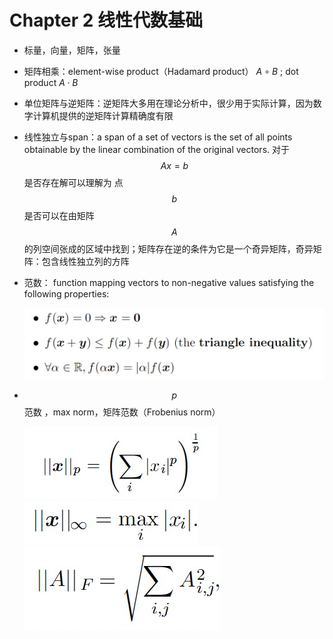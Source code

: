 <head>
    <script src="https://cdn.mathjax.org/mathjax/latest/MathJax.js?config=TeX-AMS-MML_HTMLorMML" type="text/javascript"></script>
    <script type="text/x-mathjax-config">
        MathJax.Hub.Config({
            tex2jax: {
            skipTags: ['script', 'noscript', 'style', 'textarea', 'pre'],
            inlineMath: [['$','$']]
            }
        });
    </script>
</head>

# Chapter 2 线性代数基础

* 标量，向量，矩阵，张量
* 矩阵相乘：element-wise product（Hadamard product） $A\circ B$ ; dot product $A\cdot B$ 
* 单位矩阵与逆矩阵：逆矩阵大多用在理论分析中，很少用于实际计算，因为数字计算机提供的逆矩阵计算精确度有限
* 线性独立与span：a span of a set of vectors is the set of all points obtainable by the linear combination of the original vectors. 对于 $$Ax=b$$ 是否存在解可以理解为 点$$b$$是否可以在由矩阵 $$A$$ 的列空间张成的区域中找到；矩阵存在逆的条件为它是一个奇异矩阵，奇异矩阵：包含线性独立列的方阵
* 范数： function mapping vectors to non-negative values satisfying the following properties:

  ![](.gitbook/assets/norm.png)

* $$p$$ 范数  ，max norm，矩阵范数（Frobenius norm）

  ![](.gitbook/assets/p-norm.jpg) ![](.gitbook/assets/max-norm.jpg) ![](.gitbook/assets/frobenius-norm.jpg) 

  

